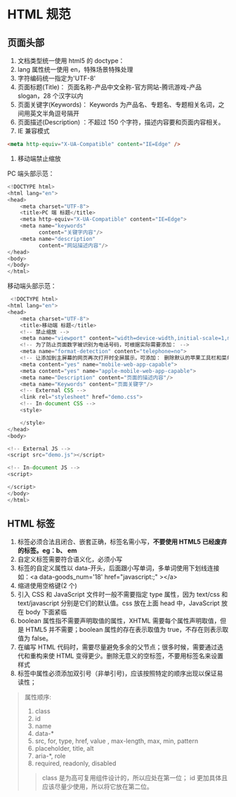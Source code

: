 # HTML 规范

## 页面头部

1. 文档类型统一使用 html5 的 doctype：
2. lang 属性统一使用 en，特殊场景特殊处理
3. 字符编码统一指定为'UTF-8'
4. 页面标题(Title)： 页面名称-产品中文全称-官方网站-腾讯游戏-产品 slogan，28 个汉字以内
5. 页面关键字(Keywords)： Keywords 为产品名、专题名、专题相关名词，之间用英文半角逗号隔开
6. 页面描述(Description) ：不超过 150 个字符，描述内容要和页面内容相关。
7. IE 兼容模式

```html
<meta http-equiv="X-UA-Compatible" content="IE=Edge" />
```

1. 移动端禁止缩放

PC 端头部示范：

```Javascript
<!DOCTYPE html>
<html lang="en">
<head>
    <meta charset="UTF-8">
    <title>PC 端 标题</title>
    <meta http-equiv="X-UA-Compatible" content="IE=Edge">
    <meta name="keywords"
          content="关键字内容"/>
    <meta name="description"
          content="网站描述内容"/>
</head>
<body>
</body>
</html>
```

移动端头部示范：

```Javascript
 <!DOCTYPE html>
<html lang="en">
<head>
    <meta charset="UTF-8">
    <title>移动端 标题</title>
    <!-- 禁止缩放 -->
    <meta name="viewport" content="width=device-width,initial-scale=1,minimum-scale=1,maximum-scale=1,user-scalable=no">
    <!-- 为了防止页面数字被识别为电话号码，可根据实际需要添加： -->
    <meta name="format-detection" content="telephone=no">
    <!-- 让添加到主屏幕的网页再次打开时全屏展示，可添加： 删除默认的苹果工具栏和菜单栏  -->
    <meta content="yes" name="mobile-web-app-capable">
    <meta content="yes" name="apple-mobile-web-app-capable">
    <meta name="Description" content="页面的描述内容"/>
    <meta name="Keywords" content="页面关键字"/>
    <!-- External CSS -->
    <link rel="stylesheet" href="demo.css">
    <!-- In-document CSS -->
    <style>

    </style>
</head>
<body>

<!-- External JS -->
<script src="demo.js"></script>

<!-- In-document JS -->
<script>

</script>
</body>
</html>
```

## HTML 标签

1. 标签必须合法且闭合、嵌套正确，标签名需小写，**不要使用 HTML5 已经废弃的标签。eg：b、 em**
2. 自定义标签需要符合语义化，必须小写
3. 标签的自定义属性以 data-开头，后面跟小写单词，多单词使用下划线连接如：\<a data-goods_num='18' href="javascript:;" >\</a>
4. 缩进使用空格键(2 个)
5. 引入 CSS 和 JavaScript 文件时一般不需要指定 type 属性，因为 text/css 和 text/javascript 分别是它们的默认值。css 放在上面 head 中，JavaScript 放在 body 下面紧临</body>
6. boolean 属性指不需要声明取值的属性，XHTML 需要每个属性声明取值，但是 HTML5 并不需要；boolean 属性的存在表示取值为 true，不存在则表示取值为 false。
7. 在编写 HTML 代码时，需要尽量避免多余的父节点；很多时候，需要通过迭代和重构来使 HTML 变得更少。删除无意义的空标签，不要用标签名来设置样式
8. 标签中属性必须添加双引号（非单引号)，应该按照特定的顺序出现以保证易读性；

> 属性顺序:
>
> 1. class
> 2. id
> 3. name
> 4. data-\*
> 5. src, for, type, href, value , max-length, max, min, pattern
> 6. placeholder, title, alt
> 7. aria-\*, role
> 8. required, readonly, disabled
>
> > class 是为高可复用组件设计的，所以应处在第一位；
> > id 更加具体且应该尽量少使用，所以将它放在第二位。
